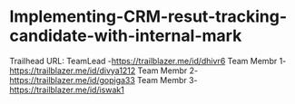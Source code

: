 # Implementing-CRM-resut-tracking-candidate-with-internal-mark

Trailhead URL:
TeamLead -https://trailblazer.me/id/dhivr6
Team Membr 1-https://trailblazer.me/id/divya1212
Team Membr 2-https://trailblazer.me/id/gopiga33
Team Membr 3-https://trailblazer.me/id/iswak1
